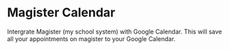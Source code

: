 # Magister Calendar
Intergrate Magister (my school system) with Google Calendar. This will save all your appointments on magister to your Google Calendar.
